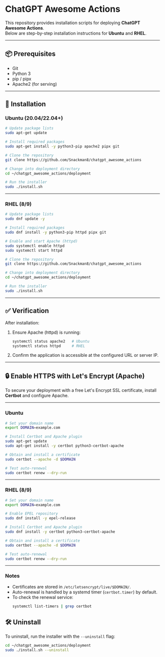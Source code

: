 # ChatGPT Awesome Actions

This repository provides installation scripts for deploying **ChatGPT Awesome Actions**.  
Below are step-by-step installation instructions for **Ubuntu** and **RHEL**.

---

## 📦 Prerequisites
- Git
- Python 3
- pip / pipx
- Apache2 (for serving)

---

## 🚀 Installation

### Ubuntu (20.04/22.04+)

```bash
# Update package lists
sudo apt-get update

# Install required packages
sudo apt-get install -y python3-pip apache2 pipx git

# Clone the repository
git clone https://github.com/Snackman8/chatgpt_awesome_actions

# Change into deployment directory
cd ~/chatgpt_awesome_actions/deployment

# Run the installer
sudo ./install.sh
```

---

### RHEL (8/9)

```bash
# Update package lists
sudo dnf update -y

# Install required packages
sudo dnf install -y python3-pip httpd pipx git

# Enable and start Apache (httpd)
sudo systemctl enable httpd
sudo systemctl start httpd

# Clone the repository
git clone https://github.com/Snackman8/chatgpt_awesome_actions

# Change into deployment directory
cd ~/chatgpt_awesome_actions/deployment

# Run the installer
sudo ./install.sh
```

---

## ✅ Verification
After installation:
1. Ensure Apache (httpd) is running:
   ```bash
   systemctl status apache2   # Ubuntu
   systemctl status httpd     # RHEL
   ```
2. Confirm the application is accessible at the configured URL or server IP.

---

## 🔒 Enable HTTPS with Let's Encrypt (Apache)

To secure your deployment with a free Let's Encrypt SSL certificate, install **Certbot** and configure Apache.

---

### Ubuntu

```bash
# Set your domain name
export DOMAIN=example.com

# Install Certbot and Apache plugin
sudo apt-get update
sudo apt-get install -y certbot python3-certbot-apache

# Obtain and install a certificate
sudo certbot --apache -d $DOMAIN

# Test auto-renewal
sudo certbot renew --dry-run
```

---

### RHEL (8/9)

```bash
# Set your domain name
export DOMAIN=example.com

# Enable EPEL repository
sudo dnf install -y epel-release

# Install Certbot and Apache plugin
sudo dnf install -y certbot python3-certbot-apache

# Obtain and install a certificate
sudo certbot --apache -d $DOMAIN

# Test auto-renewal
sudo certbot renew --dry-run
```

---

### Notes
- Certificates are stored in `/etc/letsencrypt/live/$DOMAIN/`.
- Auto-renewal is handled by a systemd timer (`certbot.timer`) by default.
- To check the renewal service:
  ```bash
  systemctl list-timers | grep certbot
  ```



## 🛠️ Uninstall
To uninstall, run the installer with the `--uninstall` flag:

```bash
cd ~/chatgpt_awesome_actions/deployment
sudo ./install.sh --uninstall
```
